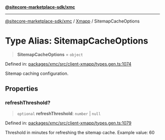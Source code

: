 [**@sitecore-marketplace-sdk/xmc**](../../../../README.md)

***

[@sitecore-marketplace-sdk/xmc](../../../../README.md) / [Xmapp](../README.md) / SitemapCacheOptions

# Type Alias: SitemapCacheOptions

> **SitemapCacheOptions** = `object`

Defined in: [packages/xmc/src/client-xmapp/types.gen.ts:1074](https://github.com/Sitecore/marketplace-sdk/blob/893df143248e67d8c66e942a96045542130259a0/packages/xmc/src/client-xmapp/types.gen.ts#L1074)

Sitemap caching configuration.

## Properties

### refreshThreshold?

> `optional` **refreshThreshold**: `number` \| `null`

Defined in: [packages/xmc/src/client-xmapp/types.gen.ts:1079](https://github.com/Sitecore/marketplace-sdk/blob/893df143248e67d8c66e942a96045542130259a0/packages/xmc/src/client-xmapp/types.gen.ts#L1079)

Threshold in minutes for refreshing the sitemap cache.
Example value: 60
